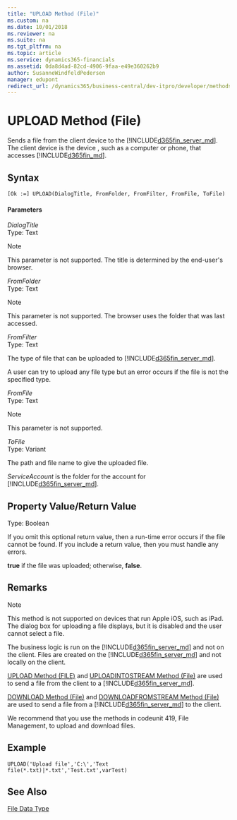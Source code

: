 ```yaml
---
title: "UPLOAD Method (File)"
ms.custom: na
ms.date: 10/01/2018
ms.reviewer: na
ms.suite: na
ms.tgt_pltfrm: na
ms.topic: article
ms.service: dynamics365-financials
ms.assetid: 0da8d4ad-82cd-4906-9faa-e49e360262b9
author: SusanneWindfeldPedersen
manager: edupont
redirect_url: /dynamics365/business-central/dev-itpro/developer/methods-auto/library
---
```


 

# UPLOAD Method (File)
Sends a file from the client device to the [!INCLUDE[d365fin_server_md](../includes/d365fin_server_md.md)]. The client device is the device <!--NAV that is running the [!INCLUDE[nav_windows](../includes/nav_windows_md.md)] or -->, such as a computer or phone, that accesses [!INCLUDE[d365fin_md](../includes/d365fin_md.md)].

## Syntax  

```  
[Ok :=] UPLOAD(DialogTitle, FromFolder, FromFilter, FromFile, ToFile)  
```  

#### Parameters  

 *DialogTitle*  
 Type: Text  
<!--NAV
 The title that you want to display in the dialog box for uploading the file.  
-->

> [!NOTE]  
>  This parameter is not supported<!--NAV by the [!INCLUDE[d365fin_web_md](../includes/d365fin_web_md.md)]-->. The title is determined by the end-user's browser.  

 *FromFolder*  
 Type: Text  
<!--NAV
 The name of the folder that is displayed in the dialog box. This is the default value, and the user can change it.
-->

> [!NOTE]  
>  This parameter is not supported<!--NAV - by the [!INCLUDE[d365fin_web_md](../includes/d365fin_web_md.md)]-->. The browser uses the folder that was last accessed.  

 *FromFilter*  
 Type: Text  

 The type of file that can be uploaded to [!INCLUDE[d365fin_server_md](../includes/d365fin_server_md.md)].  

<!--NAV
In the [!INCLUDE[nav_windows](../includes/nav_windows_md.md)], the type is displayed in the upload dialog box, so that the user can only select files of the specified type.
-->
A user can try to upload any file type but an error occurs if the file is not the specified type.  

 *FromFile*  
 Type: Text  
<!--NAV
 The default file that you want to upload to the [!INCLUDE[d365fin_md](../includes/d365fin_md.md)] service. The name displays in the dialog box for uploading the file. The user can change the file.  
-->

> [!NOTE]  
>  This parameter is not supported<!--NAV - by the [!INCLUDE[d365fin_web_md](../includes/d365fin_web_md.md)]-->.

 *ToFile*  
 Type: Variant  

 The path and file name to give the uploaded file.  

<!--NAV If you do not provide a path, or you upload the file that uses [!INCLUDE[d365fin_web_md](../includes/d365fin_web_md.md)], then the file is uploaded to the following folder on the computing that is running [!INCLUDE[d365fin_server_md](../includes/d365fin_server_md.md)]:  

 \\ProgramData\\Microsoft\\Microsoft Dynamics NAV\\90\\Server\\MicrosoftDynamicsNAVServer$[!INCLUDE[nav_server_instance](../includes/nav_server_instance_md.md)]\\users\\*ServiceAccount*  -->

 *ServiceAccount* is the folder for the account for [!INCLUDE[d365fin_server_md](../includes/d365fin_server_md.md)].  

## Property Value/Return Value  
 Type: Boolean  

 If you omit this optional return value, then a run-time error occurs if the file cannot be found. If you include a return value, then you must handle any errors.  

 **true** if the file was uploaded; otherwise, **false**.  

## Remarks  

> [!NOTE]  
>  This method is not supported<!--NAV by the [!INCLUDE[d365fin_web_md](../includes/d365fin_web_md.md)]--> on devices that run Apple iOS, such as iPad. The dialog box for uploading a file displays, but it is disabled and the user cannot select a file.  

The business logic is run on the [!INCLUDE[d365fin_server_md](../includes/d365fin_server_md.md)] and not on the client. Files are created on the [!INCLUDE[d365fin_server_md](../includes/d365fin_server_md.md)] and not locally on the client.  

[UPLOAD Method \(FILE\)](devenv-UPLOAD-Method-File.md) and [UPLOADINTOSTREAM Method \(File\)](devenv-UPLOADINTOSTREAM-Method-File.md) are used to send a file from the client to a [!INCLUDE[d365fin_server_md](../includes/d365fin_server_md.md)].  

[DOWNLOAD Method \(File\)](devenv-DOWNLOAD-Method-File.md) and [DOWNLOADFROMSTREAM Method \(File\)](devenv-DOWNLOADFROMSTREAM-Method-File.md) are used to send a file from a [!INCLUDE[d365fin_server_md](../includes/d365fin_server_md.md)] to the client.  

We recommend that you use the methods in codeunit 419, File Management, to upload and download files.  

## Example  

```  
UPLOAD('Upload file','C:\','Text file(*.txt)|*.txt','Test.txt',varTest)  
```  

## See Also  
 [File Data Type](../datatypes/devenv-File-Data-Type.md)
